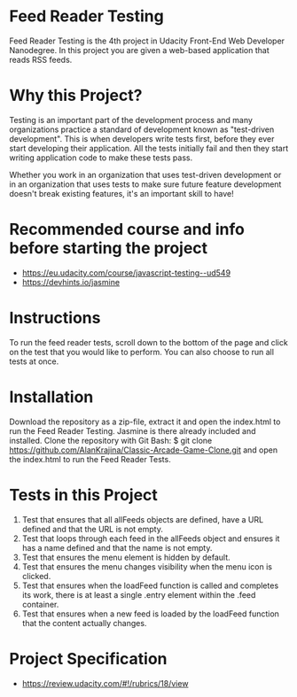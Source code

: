 # Feed Reader Testing
Feed Reader Testing is the 4th project in Udacity Front-End Web Developer Nanodegree. In this project you are given a web-based application that reads RSS feeds. 

# Why this Project?
Testing is an important part of the development process and many organizations practice a standard of development known as "test-driven development". This is when developers write tests first, before they ever start developing their application. All the tests initially fail and then they start writing application code to make these tests pass.

Whether you work in an organization that uses test-driven development or in an organization that uses tests to make sure future feature development doesn't break existing features, it's an important skill to have!

# Recommended course and info before starting the project
- https://eu.udacity.com/course/javascript-testing--ud549
- https://devhints.io/jasmine

# Instructions
To run the feed reader tests, scroll down to the bottom of the page and click on the test that you would like to perform. You can also choose to run all tests at once.

# Installation
Download the repository as a zip-file, extract it and open the index.html to run the Feed Reader Testing. Jasmine is there already included and installed.
Clone the repository with Git Bash: $ git clone https://github.com/AlanKrajina/Classic-Arcade-Game-Clone.git and open the index.html to run the Feed Reader Tests.

# Tests in this Project
1. Test that ensures that all allFeeds objects are defined, have a URL defined and that the URL is not empty.
2. Test that loops through each feed in the allFeeds object and ensures it has a name defined and that the name is not empty.
3. Test that ensures the menu element is hidden by default.
4. Test that ensures the menu changes visibility when the menu icon is clicked.
5. Test that ensures when the loadFeed function is called and completes its work, there is at least a single .entry element within the .feed container.
6. Test that ensures when a new feed is loaded by the loadFeed function that the content actually changes.

# Project Specification
- https://review.udacity.com/#!/rubrics/18/view
